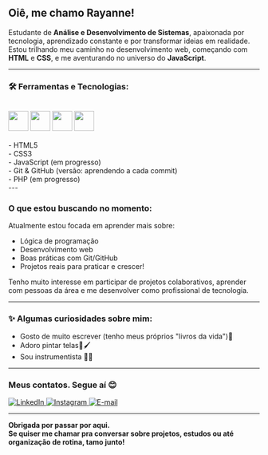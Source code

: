 ## Oiê, me chamo Rayanne!

Estudante de **Análise e Desenvolvimento de Sistemas**, apaixonada por tecnologia, aprendizado constante e por transformar ideias em realidade.  
Estou trilhando meu caminho no desenvolvimento web, começando com **HTML** e **CSS**, e me aventurando no universo do **JavaScript**.

---

### 🛠️ Ferramentas e Tecnologias:

<div style="display: inline_block"><br>
<img src="https://cdn.jsdelivr.net/gh/devicons/devicon/icons/html5/html5-original.svg" width="40"/>
<img src="https://cdn.jsdelivr.net/gh/devicons/devicon/icons/css3/css3-original.svg" width="40"/>
<img src="https://cdn.jsdelivr.net/gh/devicons/devicon/icons/javascript/javascript-original.svg" width="40"/>
<img src="https://cdn.jsdelivr.net/gh/devicons/devicon/icons/php/php-original.svg" width="40"/>
</div>
<br>
- HTML5 <br>
- CSS3<br>
- JavaScript (em progresso)<br>
- Git & GitHub (versão: aprendendo a cada commit)<br>
- PHP (em progresso)<br>
---

### O que estou buscando no momento:

Atualmente estou focada em aprender mais sobre:

- Lógica de programação 
- Desenvolvimento web  
- Boas práticas com Git/GitHub  
- Projetos reais para praticar e crescer!  

Tenho muito interesse em participar de projetos colaborativos, aprender com pessoas da área e me desenvolver como profissional de tecnologia.

---

### ✨ Algumas curiosidades sobre mim:

- Gosto de muito escrever (tenho meus próprios "livros da vida")📖
- Adoro pintar telas🎨🖌️
- Sou instrumentista 🎹🎸
  
---

### Meus contatos. Segue aí 😊

<p align="left">
  <a href="https://www.linkedin.com/in/rayanne-larissa-4068b0353?lipi=urn%3Ali%3Apage%3Ad_flagship3_profile_view_base_contact_details%3BwYZiAGhqSTac8a3FMMawxA%3D%3D"  target="_blank">
    <img src="https://img.shields.io/badge/-LinkedIn-0A66C2?style=for-the-badge&logo=linkedin&logoColor=white" alt="LinkedIn" />
  </a>
  <a href="https://www.instagram.com/eurayannelarissa/" target="_blank">
    <img src="https://img.shields.io/badge/-Instagram-E4405F?style=for-the-badge&logo=instagram&logoColor=white" alt="Instagram" />
  </a>
  <a href="rayannel2004@gmail.com">
    <img src="https://img.shields.io/badge/-Email-D14836?style=for-the-badge&logo=gmail&logoColor=white" alt="E-mail" />
  </a>
</p>

---

**Obrigada por passar por aqui.  
Se quiser me chamar pra conversar sobre projetos, estudos ou até organização de rotina, tamo junto!** 

